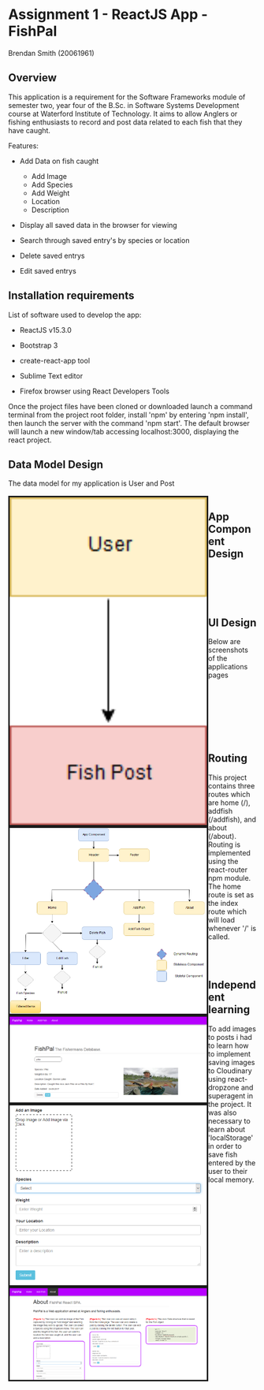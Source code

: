 # Assignment 1 - ReactJS App - FishPal 
Brendan Smith (20061961)

## Overview

This application is a requirement for the Software Frameworks module of semester two, year four of the B.Sc. in Software Systems Development course at Waterford Institute of Technology. It aims to allow Anglers or fishing enthusiasts to record and post data related to each fish that they have caught.

Features:
+ Add Data on fish caught
    - Add Image
    - Add Species
    - Add Weight
    - Location
    - Description

+ Display all saved data in the browser for viewing
+ Search through saved entry's by species or location
+ Delete saved entrys
+ Edit saved entrys

## Installation requirements

List of software used to develop the app:

+ ReactJS v15.3.0

+ Bootstrap 3

+ create-react-app tool

+ Sublime Text editor

+ Firefox browser using React Developers Tools


Once the project files have been cloned or downloaded launch a command terminal from the project root folder, install 'npm' by entering 'npm install', then launch the server with the command 'npm start'. The default browser will launch a new window/tab accessing localhost:3000, displaying the react project.

## Data Model Design


The data model for my application is User and Post
<br/><br/>
<img src="model.png" width="400" border="3" align="left"/>



## App Component Design

<br/><br/>
<img src="diagram.png" width="400" border="3" align="left"/>
<br/><br/>


## UI Design

Below are screenshots of the applications pages
<br/></br>
<img src="home.PNG" width="400" border="3" align="left"/>
<br/></br>
<img src="addfish.PNG" width="400" border="3" align="left"/>
<br/></br>
<img src="about.PNG" width="400" border="3" align="left"/>
<br/></br>


## Routing

This project contains three routes which are home (/), addfish (/addfish), and about (/about). 
Routing is implemented using the react-router npm module.
The home route is set as the index route which will load whenever '/' is called.

<br/></br>

## Independent learning

To add images to posts i had to learn how to implement saving images to Cloudinary using react-dropzone and superagent in the project. It was also necessary to learn about 'localStorage' in order to save fish entered by the user to their local memory. 